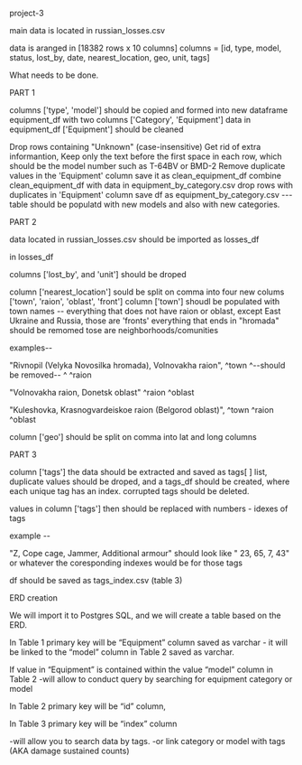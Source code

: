 project-3

main data is located in russian_losses.csv

data is aranged in [18382 rows x 10 columns] columns = [id, type, model, status, lost_by, date, nearest_location, geo, unit, tags]

What needs to be done.

PART 1

columns ['type', 'model'] should be copied and formed into new dataframe equipment_df with two columns ['Category', 'Equipment']
data in equipment_df ['Equipment'] should be cleaned

Drop rows containing "Unknown" (case-insensitive)
Get rid of extra informantion, Keep only the text before the first space in each row, which should be the model number such as T-64BV or BMD-2
Remove duplicate values in the 'Equipment' column
save it as clean_equipment_df combine clean_equipment_df with data in equipment_by_category.csv drop rows with duplicates in 'Equipment' column save df as equipment_by_category.csv --- table should be populatd with new models and also with new categories.

PART 2

data located in russian_losses.csv should be imported as losses_df

in losses_df

columns ['lost_by', and 'unit'] should be droped

column ['nearest_location'] sould be split on comma into four new colums ['town', 'raion', 'oblast', 'front'] column ['town'] shoudl be populated with town names -- everything that does not have raion or oblast, except East Ukraine and Russia, those are 'fronts' everything that ends in "hromada" should be remomed tose are neighborhoods/comunities

examples--

"Rivnopil (Velyka Novosilka hromada), Volnovakha raion", ^town ^--should be removed-- ^ ^raion

"Volnovakha raion, Donetsk oblast" ^raion ^oblast

"Kuleshovka, Krasnogvardeiskoe raion (Belgorod oblast)", ^town ^raion ^oblast

column ['geo'] should be split on comma into lat and long columns

PART 3

column ['tags'] the data should be extracted and saved as tags[ ] list, duplicate values should be droped, and a tags_df should be created, where each unique tag has an index. corrupted tags should be deleted.

values in column ['tags'] then should be replaced with numbers - idexes of tags

example --

"Z, Cope cage, Jammer, Additional armour" should look like " 23, 65, 7, 43" or whatever the coresponding indexes would be for those tags

df should be saved as tags_index.csv (table 3)


ERD creation 

We will import it to Postgres SQL, and we will create a table based on the ERD.

In Table 1 primary key will be “Equipment” column saved as varchar - it will be linked to the “model” 
column in Table 2 saved as varchar.

If value in “Equipment” is contained within the value “model” column in Table 2
-will allow to conduct query by searching for equipment category or model

In Table 2 primary key will be “id” column,

In Table 3 primary key will be “index” column

-will allow you to search data by tags.
-or link category or model with tags (AKA damage sustained counts)

